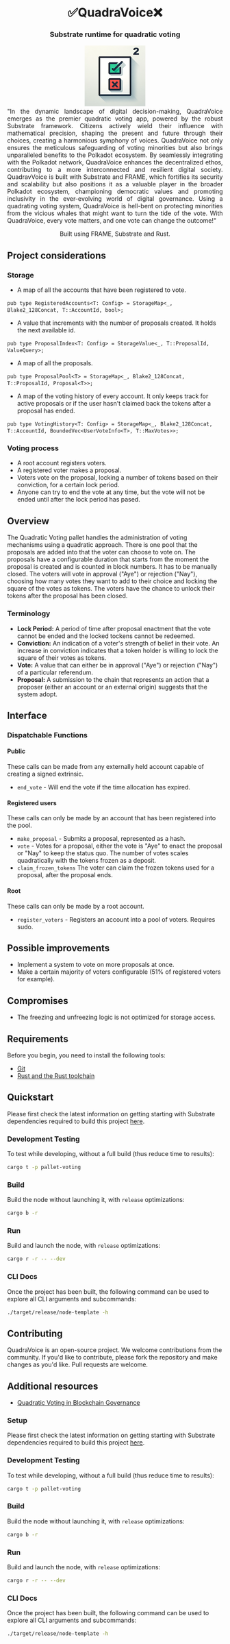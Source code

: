 <div align="center">
  <h1 align="center">✅QuadraVoice❌</h1>
  <h3>Substrate runtime for quadratic voting</h3>
  <img src="images/voting_logo.png" alt="logo" />

</div>
<div style="text-align: justify">
"In the dynamic landscape of digital decision-making, QuadraVoice emerges as the premier quadratic voting app, powered by the robust Substrate framework. Citizens actively wield their influence with mathematical precision, shaping the present and future through their choices, creating a harmonious symphony of voices. QuadraVoice not only ensures the meticulous safeguarding of voting minorities but also brings unparalleled benefits to the Polkadot ecosystem. By seamlessly integrating with the Polkadot network, QuadraVoice enhances the decentralized ethos, contributing to a more interconnected and resilient digital society. QuadravVoice is built with Substrate and FRAME, which fortifies its security and scalability but also positions it as a valuable player in the broader Polkadot ecosystem, championing democratic values and promoting inclusivity in the ever-evolving world of digital governance. Using a quadrating voting system, QuadraVoice is hell-bent on protecting minorities from the vicious whales that might want to turn the tide of the vote. With QuadraVoice, every vote matters, and one vote can change the outcome!"
</div>

<p style="text-align: center;">Built using FRAME, Substrate and Rust.</p>

## Project considerations

### Storage
- A map of all the accounts that have been registered to vote.
```
pub type RegisteredAccounts<T: Config> = StorageMap<_, Blake2_128Concat, T::AccountId, bool>;
```	

- A value that increments with the number of proposals created. It holds the next available id.
```
pub type ProposalIndex<T: Config> = StorageValue<_, T::ProposalId, ValueQuery>;
```	

- A map of all the proposals.
```
pub type ProposalPool<T> = StorageMap<_, Blake2_128Concat, T::ProposalId, Proposal<T>>;
```	

- A map of the voting history of every account. It only keeps track for active proposals or if the user hasn't claimed back the tokens after a proposal has ended.
```
pub type VotingHistory<T: Config> = StorageMap<_, Blake2_128Concat, T::AccountId, BoundedVec<UserVoteInfo<T>, T::MaxVotes>>;
```	

### Voting process
- A root account registers voters.
- A registered voter makes a proposal.
- Voters vote on the proposal, locking a number of tokens based on their conviction, for a certain lock period.
- Anyone can try to end the vote at any time, but the vote will not be ended until after the lock period has pased.

## Overview
The Quadratic Voting pallet handles the administration of voting mechanisms using a quadratic approach. There is one pool that the proposals are added into that the voter can choose
to vote on. The proposals have a configurable duration that starts from the moment the proposal is created and is counted in block numbers. It has to be manually closed. The voters will vote in approval ("Aye") or rejection ("Nay"), choosing how many votes they want to add to their choice and locking the square of the votes as tokens. The voters have the chance to unlock their tokens after the proposal has been closed.

### Terminology
- **Lock Period:** A period of time after proposal enactment that the vote cannot be ended and the locked tockens cannot be redeemed.
- **Conviction:** An indication of a voter's strength of belief in their vote. An increase in conviction indicates that a token holder is willing to lock the square of their votes as tokens.
- **Vote:** A value that can either be in approval ("Aye") or rejection ("Nay") of a particular referendum.
- **Proposal:** A submission to the chain that represents an action that a proposer (either an account or an external origin) suggests that the system adopt.
## Interface

### Dispatchable Functions
#### Public
These calls can be made from any externally held account capable of creating a signed extrinsic.
- `end_vote` - Will end the vote if the time allocation has expired.
#### Registered users
These calls can only be made by an account that has been registered into the pool.
- `make_proposal` - Submits a proposal, represented as a hash.
- `vote` - Votes for a proposal, either the vote is "Aye" to enact the proposal or "Nay" to keep the status quo. The number of votes scales quadratically with the tokens frozen as a deposit.
- `claim_frozen_tokens` The voter can claim the frozen tokens used for a proposal, after the proposal ends.
#### Root
These calls can only be made by a root account.
- `register_voters` - Registers an account into a pool of voters. Requires sudo.


## Possible improvements
- Implement a system to vote on more proposals at once.
- Make a certain majority of voters configurable (51% of registered voters for example). 

## Compromises
- The freezing and unfreezing logic is not optimized for storage access.

## Requirements

Before you begin, you need to install the following tools:

- [Git](https://git-scm.com/downloads)
- [Rust and the Rust toolchain](https://docs.substrate.io/install/)

## Quickstart

Please first check the latest information on getting starting with Substrate dependencies required to build this project [here](https://docs.substrate.io/main-docs/install/).

### Development Testing

To test while developing, without a full build (thus reduce time to results):

```sh
cargo t -p pallet-voting
```

### Build

Build the node without launching it, with `release` optimizations:

```sh
cargo b -r
```

### Run

Build and launch the node, with `release` optimizations:

```sh
cargo r -r -- --dev
```

### CLI Docs

Once the project has been built, the following command can be used to explore all CLI arguments and subcommands:

```sh
./target/release/node-template -h
```

## Contributing

QuadraVoice is an open-source project. We welcome contributions from the community. If you'd like to contribute, please fork the repository and make changes as you'd like. Pull requests are welcome.


## Additional resources

- [Quadratic Voting in Blockchain Governance](https://www.mdpi.com/2078-2489/13/6/305)


### Setup

Please first check the latest information on getting starting with Substrate dependencies required to build this project [here](https://docs.substrate.io/main-docs/install/).

### Development Testing

To test while developing, without a full build (thus reduce time to results):

```sh
cargo t -p pallet-voting
```

### Build

Build the node without launching it, with `release` optimizations:

```sh
cargo b -r
```

### Run

Build and launch the node, with `release` optimizations:

```sh
cargo r -r -- --dev
```

### CLI Docs

Once the project has been built, the following command can be used to explore all CLI arguments and subcommands:

```sh
./target/release/node-template -h
```
